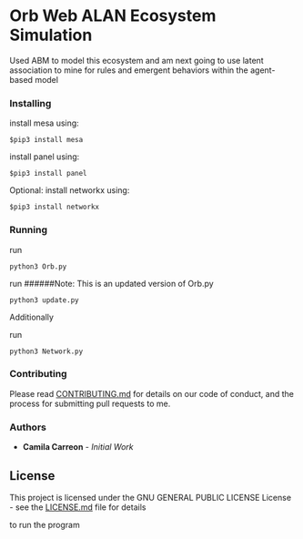 # Orb Web ALAN Ecosystem Simulation
Used ABM to model this ecosystem and am next going to use latent association to mine for rules and emergent behaviors within the agent-based model


### Installing

install mesa 
using:
```
$pip3 install mesa
```

install panel
using:

```
$pip3 install panel
```

Optional:
install networkx
using:

```
$pip3 install networkx
```
### Running
run 
```
python3 Orb.py
```

run
######Note: This is an updated version of Orb.py
```
python3 update.py 
```

Additionally

run

```
python3 Network.py
```

### Contributing
Please read [CONTRIBUTING.md](https://gist.github.com/PurpleBooth/b24679402957c63ec426) for details on our code of conduct, and the process for submitting pull requests to me.

### Authors
* **Camila Carreon** - *Initial Work*

## License

This project is licensed under the GNU GENERAL PUBLIC LICENSE License - see the [LICENSE.md](LICENSE.md) file for details

to run the program 

